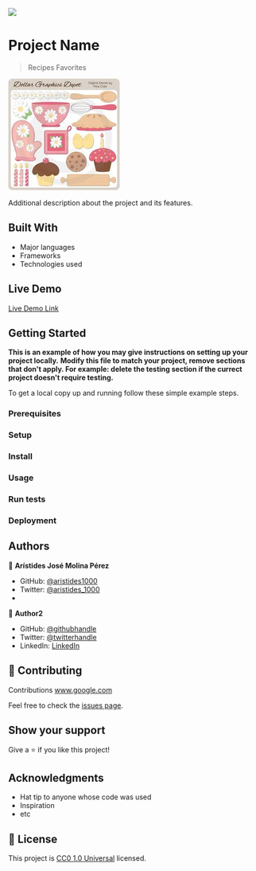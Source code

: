 ![](https://img.shields.io/badge/Uneweb-blue)

# Project Name

> Recipes Favorites


![screenshot](./images.jpg)

Additional description about the project and its features.

## Built With

- Major languages 
- Frameworks
- Technologies used

## Live Demo

[Live Demo Link](https://livedemo.com)


## Getting Started

**This is an example of how you may give instructions on setting up your project locally.**
**Modify this file to match your project, remove sections that don't apply. For example: delete the testing section if the currect project doesn't require testing.**


To get a local copy up and running follow these simple example steps.

### Prerequisites 

### Setup

### Install

### Usage

### Run tests

### Deployment



## Authors

👤 **Arístides José Molina Pérez**

- GitHub: [@aristides1000](https://github.com/@JoseRafaelTaracheGonzalez)
- Twitter: [@aristides_1000](https://twitter.com/FakeDude)
-

👤 **Author2**

- GitHub: [@githubhandle](https://github.com/     )
- Twitter: [@twitterhandle](https://twitter.com/FakeDude)
- LinkedIn: [LinkedIn](https://josertgg.github.io/odin-recipes/)

## 🤝 Contributing

Contributions www.google.com

Feel free to check the [issues page](issues/).

## Show your support

Give a ⭐️ if you like this project!

## Acknowledgments

- Hat tip to anyone whose code was used
- Inspiration
- etc

## 📝 License

This project is [CC0 1.0 Universal](LICENSE) licensed.